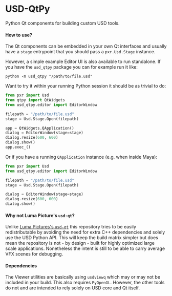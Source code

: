 # USD-QtPy

Python Qt components for building custom USD tools.


#### How to use?

The Qt components can be embedded in your own Qt interfaces and usually have
a `stage` entrypoint that you should pass a `pxr.Usd.Stage` instance.

However, a simple example Editor UI is also available to run standalone.
If you have the `usd_qtpy` package you can for example run it like:

```
python -m usd_qtpy "/path/to/file.usd"
```

Want to try it within your running Python session it should be as trivial to
do: 

```python
from pxr import Usd
from qtpy import QtWidgets
from usd_qtpy.editor import EditorWindow

filepath = "/path/to/file.usd"
stage = Usd.Stage.Open(filepath)

app = QtWidgets.QApplication()
dialog = EditorWindow(stage=stage)
dialog.resize(600, 600)
dialog.show()
app.exec_()
```

Or if you have a running `QApplication` instance (e.g. when inside Maya):

```python
from pxr import Usd
from usd_qtpy.editor import EditorWindow

filepath = "/path/to/file.usd"
stage = Usd.Stage.Open(filepath)

dialog = EditorWindow(stage=stage)
dialog.resize(600, 600)
dialog.show()
```

#### Why not Luma Picture's `usd-qt`?

Unlike [Luma Pictures's  `usd-qt`](https://github.com/LumaPictures/usd-qt) this repository tries to be easily 
redistributable by avoiding the need for extra C++ dependencies and solely
use the USD Python API. This will keep the build matrix simpler but does mean
the repository is not - by design - built for highly optimized large scale 
applications. Nonetheless the intent is still to be able to carry average VFX 
scenes for debugging.


#### Dependencies

The Viewer utilities are basically using `usdviewq` which may or may not
be included in your build. This also requires `PyOpenGL`. However, the other
tools do not and are intended to rely solely on USD core and Qt itself.